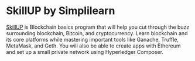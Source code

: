 # SkillUP by Simplilearn
[SkillUP](https://www.odysseydao.com/pathways/intro-to-web3) is Blockchain basics program that will help you cut through the buzz surrounding blockchain, Bitcoin, and cryptocurrency. Learn blockchain and its core platforms while mastering important tools like Ganache, Truffle, MetaMask, and Geth. You will also be able to create apps with Ethereum and set up a small private network using Hyperledger Composer.
